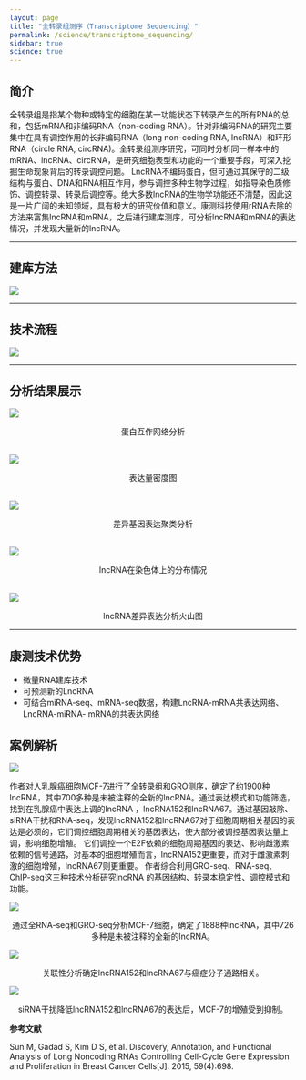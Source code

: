 ```yaml
---
layout: page
title: "全转录组测序（Transcriptome Sequencing）"
permalink: /science/transcriptome_sequencing/
sidebar: true
science: true
---
```


## 简介

全转录组是指某个物种或特定的细胞在某一功能状态下转录产生的所有RNA的总和，包括mRNA和非编码RNA（non-coding RNA）。针对非编码RNA的研究主要集中在具有调控作用的长非编码RNA（long non-coding RNA, lncRNA）和环形RNA（circle RNA, circRNA)。全转录组测序研究，可同时分析同一样本中的mRNA、lncRNA、circRNA，是研究细胞表型和功能的一个重要手段，可深入挖掘生命现象背后的转录调控问题。 LncRNA不编码蛋白，但可通过其保守的二级结构与蛋白、DNA和RNA相互作用，参与调控多种生物学过程，如指导染色质修饰、调控转录、转录后调控等。绝大多数lncRNA的生物学功能还不清楚，因此这是一片广阔的未知领域，具有极大的研究价值和意义。康测科技使用rRNA去除的方法来富集lncRNA和mRNA，之后进行建库测序，可分析lncRNA和mRNA的表达情况，并发现大量新的lncRNA。

---

## 建库方法

<img class="fig30" src="/image/transcriptome_sequencing/400new建库原理图-转录组测序.png">

---

## 技术流程

<img class="fig70" src="/image/transcriptome_sequencing/全转录组测序技术路线.png">

---

## 分析结果展示

<img class="fig50" src="/image/transcriptome_sequencing/b.png">
<p style="text-align: center; ">蛋白互作网络分析</p>
<br />

<img class="fig50"  src="/image/transcriptome_sequencing/c.png">
<p style="text-align: center; ">表达量密度图</p>
<br />

<img class="fig50"  src="/image/transcriptome_sequencing/d.png">
<p style="text-align: center; ">差异基因表达聚类分析</p>
<br />

<img class="fig50"  src="/image/transcriptome_sequencing/IncRNA_chromosome.png">
<p style="text-align: center; ">lncRNA在染色体上的分布情况</p>
<br />

<img class="fig40"  src="/image/transcriptome_sequencing/lncRNA_diff_exp.png">
<p style="text-align: center; ">lncRNA差异表达分析火山图</p>

---

## 康测技术优势

* 微量RNA建库技术
* 可预测新的LncRNA
* 可结合miRNA-seq、mRNA-seq数据，构建LncRNA-mRNA共表达网络、LncRNA-miRNA- mRNA的共表达网络

## 案例解析

<img src="/image/transcriptome_sequencing/转录组测序文献.png">

作者对人乳腺癌细胞MCF-7进行了全转录组和GRO测序，确定了约1900种lncRNA，其中700多种是未被注释的全新的lncRNA。通过表达模式和功能筛选，找到在乳腺癌中表达上调的lncRNA ，lncRNA152和lncRNA67。通过基因敲除、siRNA干扰和RNA-seq，发现lncRNA152和lncRNA67对于细胞周期相关基因的表达是必须的，它们调控细胞周期相关的基因表达，使大部分被调控基因表达量上调，影响细胞增殖。
它们调控一个E2F依赖的细胞周期基因的表达、影响雌激素依赖的信号通路，对基本的细胞增殖而言，lncRNA152更重要，而对于雌激素刺激的细胞增殖，lncRNA67则更重要。
作者综合利用GRO-seq、RNA-seq、ChIP-seq这三种技术分析研究lncRNA 的基因结构、转录本稳定性、调控模式和功能。

<img src="/image/transcriptome_sequencing/ts-2.png">

<p style="text-align: center; ">通过全RNA-seq和GRO-seq分析MCF-7细胞，确定了1888种lncRNA，其中726多种是未被注释的全新的lncRNA。</p>

<img src="/image/transcriptome_sequencing/ts-3.png">

<p style="text-align: center; ">关联性分析确定lncRNA152和lncRNA67与癌症分子通路相关。</p>

<img src="/image/transcriptome_sequencing/转录组-4.png">

<p style="text-align: center; ">siRNA干扰降低lncRNA152和lncRNA67的表达后，MCF-7的增殖受到抑制。</p>


<div><strong>参考文献</strong></div>

Sun M, Gadad S, Kim D S, et al. Discovery, Annotation, and Functional Analysis of Long Noncoding RNAs Controlling Cell-Cycle Gene Expression and Proliferation in Breast Cancer Cells[J]. 2015, 59(4):698.
